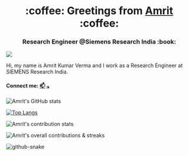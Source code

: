 
<h1 align="center">:coffee: Greetings from <a href="https://amritkv.github.io/">Amrit</a> :coffee:</h1>
<h3 align="center">Research Engineer @Siemens Research India :book:</h3> 

![](https://komarev.com/ghpvc/?username=masonreznov&style=flat&label=VISITS)

Hi, my name is Amrit Kumar Verma and I work as a Research Engineer at SIEMENS Research India.

#### Connect me:  [📫](mailto:er.akverma8@gmail.com)  <a href="https://www.linkedin.com/in/amritkumarverma/" target="blank"><img align="center" src="https://raw.githubusercontent.com/rahuldkjain/github-profile-readme-generator/master/src/images/icons/Social/linked-in-alt.svg" alt="amrit-kumar-verma" height="12" width="16" /></a> 

![Amrit's GitHub stats](https://github-readme-stats.vercel.app/api?username=amritkv&show_icons=true&theme=dark&count_private=true)

[![Top Langs](https://github-readme-stats.vercel.app/api/top-langs/?username=amritkv&layout=compact&theme=dark)](https://amritkv.github.io/)

![Amrit's contribution stats](https://github-contributor-stats.vercel.app/api?username=amritkv&hide_contributor_rank=false&order_by=contributions&theme=dark)

![Amrit's overall contributions & streaks](https://github-readme-streak-stats.herokuapp.com/?user=amritkv&theme=dark)

<picture>
  <source media="(prefers-color-scheme: dark)" srcset="https://raw.githubusercontent.com/amritkv/amritkv/output/github-snake-dark.svg" />
  <source media="(prefers-color-scheme: light)" srcset="https://raw.githubusercontent.com/amritkv/amritkv/output/github-snake.svg" />
  <img alt="github-snake" src="https://raw.githubusercontent.com/amritkv/amritkv/output/github-snake.svg" />
</picture>
